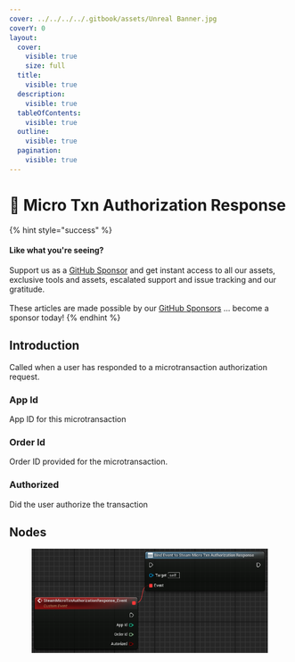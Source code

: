 ```yaml
---
cover: ../../../../.gitbook/assets/Unreal Banner.jpg
coverY: 0
layout:
  cover:
    visible: true
    size: full
  title:
    visible: true
  description:
    visible: true
  tableOfContents:
    visible: true
  outline:
    visible: true
  pagination:
    visible: true
---
```


# 🔻 Micro Txn Authorization Response

{% hint style="success" %}
#### Like what you're seeing?

Support us as a [GitHub Sponsor](../../../../where-to-buy/become-a-sponsor.md) and get instant access to all our assets, exclusive tools and assets, escalated support and issue tracking and our gratitude.\
\
These articles are made possible by our [GitHub Sponsors](../../../../where-to-buy/become-a-sponsor.md) ... become a sponsor today!
{% endhint %}

## Introduction

Called when a user has responded to a microtransaction authorization request.

### App Id

App ID for this microtransaction

### Order Id

Order ID provided for the microtransaction.

### Authorized

Did the user authorize the transaction

## Nodes

<figure><img src="../../../../.gitbook/assets/image (243).png" alt=""><figcaption></figcaption></figure>
